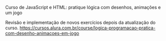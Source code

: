 Curso de JavaScript e HTML: pratique lógica com desenhos, animações e um jogo

Revisão e implementação de novos exercícios depois da atualização do curso.
https://cursos.alura.com.br/course/logica-programacao-pratica-com-desenho-animacoes-em-jogo
